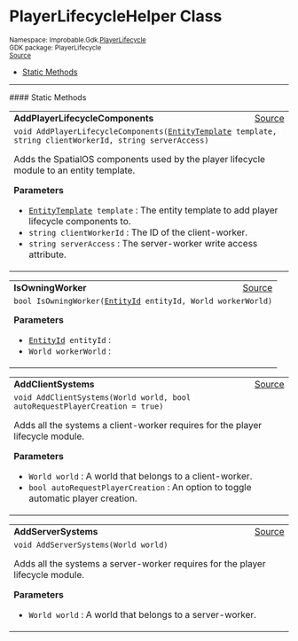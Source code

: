 
# PlayerLifecycleHelper Class
<sup>
Namespace: Improbable.Gdk.<a href="{{urlRoot}}/api/player-lifecycle-index">PlayerLifecycle</a><br/>
GDK package: PlayerLifecycle<br/>
<a href="https://www.github.com/spatialos/gdk-for-unity/blob/c62f1703b591ee684fba123ba0dc6c231eca5126/workers/unity/Packages/io.improbable.gdk.playerlifecycle/PlayerLifecycleHelper.cs/#L7">Source</a>
<style>
a code {
                    padding: 0em 0.25em!important;
}
code {
                    background-color: #ffffff!important;
}
</style>
</sup>
<nav id="pageToc" class="page-toc"><ul><li><a href="#static-methods">Static Methods</a>
</ul></nav>











</p>
<hr style="width:100%; border-top-color:#d8d8d8" />
#### Static Methods


</p>




<table width="100%">
    <tr>
        <td style="border-right:none"><a id="addplayerlifecyclecomponents-entitytemplate-string-string"></a><b>AddPlayerLifecycleComponents</b></td>
        <td style="border-left:none; text-align:right"><a href="https://www.github.com/spatialos/gdk-for-unity/blob/c62f1703b591ee684fba123ba0dc6c231eca5126/workers/unity/Packages/io.improbable.gdk.playerlifecycle/PlayerLifecycleHelper.cs/#L15">Source</a></td>
    </tr>
    <tr>
        <td colspan="2">
<code>void AddPlayerLifecycleComponents(<a href="{{urlRoot}}/api/core/entity-template">EntityTemplate</a> template, string clientWorkerId, string serverAccess)</code></p>
Adds the SpatialOS components used by the player lifecycle module to an entity template. 


</p>

<b>Parameters</b>

<ul>
<li><code><a href="{{urlRoot}}/api/core/entity-template">EntityTemplate</a> template</code> : The entity template to add player lifecycle components to.</li>
<li><code>string clientWorkerId</code> : The ID of the client-worker.</li>
<li><code>string serverAccess</code> : The server-worker write access attribute.</li>
</ul>





</td>
    </tr>
</table>


<table width="100%">
    <tr>
        <td style="border-right:none"><a id="isowningworker-entityid-world"></a><b>IsOwningWorker</b></td>
        <td style="border-left:none; text-align:right"><a href="https://www.github.com/spatialos/gdk-for-unity/blob/c62f1703b591ee684fba123ba0dc6c231eca5126/workers/unity/Packages/io.improbable.gdk.playerlifecycle/PlayerLifecycleHelper.cs/#L25">Source</a></td>
    </tr>
    <tr>
        <td colspan="2">
<code>bool IsOwningWorker(<a href="{{urlRoot}}/api/core/entity-id">EntityId</a> entityId, World workerWorld)</code></p>



</p>

<b>Parameters</b>

<ul>
<li><code><a href="{{urlRoot}}/api/core/entity-id">EntityId</a> entityId</code> : </li>
<li><code>World workerWorld</code> : </li>
</ul>





</td>
    </tr>
</table>


<table width="100%">
    <tr>
        <td style="border-right:none"><a id="addclientsystems-world-bool"></a><b>AddClientSystems</b></td>
        <td style="border-left:none; text-align:right"><a href="https://www.github.com/spatialos/gdk-for-unity/blob/c62f1703b591ee684fba123ba0dc6c231eca5126/workers/unity/Packages/io.improbable.gdk.playerlifecycle/PlayerLifecycleHelper.cs/#L55">Source</a></td>
    </tr>
    <tr>
        <td colspan="2">
<code>void AddClientSystems(World world, bool autoRequestPlayerCreation = true)</code></p>
Adds all the systems a client-worker requires for the player lifecycle module. 


</p>

<b>Parameters</b>

<ul>
<li><code>World world</code> : A world that belongs to a client-worker.</li>
<li><code>bool autoRequestPlayerCreation</code> : An option to toggle automatic player creation.</li>
</ul>





</td>
    </tr>
</table>


<table width="100%">
    <tr>
        <td style="border-right:none"><a id="addserversystems-world"></a><b>AddServerSystems</b></td>
        <td style="border-left:none; text-align:right"><a href="https://www.github.com/spatialos/gdk-for-unity/blob/c62f1703b591ee684fba123ba0dc6c231eca5126/workers/unity/Packages/io.improbable.gdk.playerlifecycle/PlayerLifecycleHelper.cs/#L66">Source</a></td>
    </tr>
    <tr>
        <td colspan="2">
<code>void AddServerSystems(World world)</code></p>
Adds all the systems a server-worker requires for the player lifecycle module. 


</p>

<b>Parameters</b>

<ul>
<li><code>World world</code> : A world that belongs to a server-worker.</li>
</ul>





</td>
    </tr>
</table>







